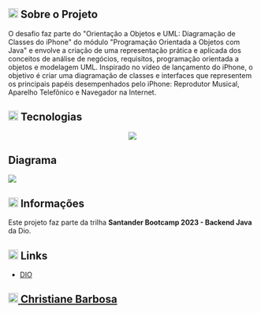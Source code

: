 <h2><img width="20px" src="https://github.com/christianebs/christianebs/assets/108686840/45469bba-2011-45d3-8d45-d03d56753e32"> Sobre o Projeto </h2>

O desafio faz parte do "Orientação a Objetos e UML: Diagramação de Classes do iPhone" do módulo "Programação Orientada a Objetos com Java" e envolve a criação de uma representação prática e aplicada dos conceitos de análise de negócios, requisitos, programação orientada a objetos e modelagem UML. Inspirado no vídeo de lançamento do iPhone, o objetivo é criar uma diagramação de classes e interfaces que representem os principais papéis desempenhados pelo iPhone: Reprodutor Musical, Aparelho Telefônico e Navegador na Internet.

<h2><img width="20px" src="https://github.com/christianebs/christianebs/assets/108686840/c3873651-a26c-4982-8a1f-61306770030e"> Tecnologias </h2>

<p align="center">
  <img src="https://img.shields.io/badge/java-0D1117?style=for-the-badge&logo=openjdk&logoColor=CC6699">
</p>

<h2>Diagrama</h2>

<img src="https://github.com/christianebs/java-simulador-iphone/assets/108686840/41fe4f44-de90-4dd7-a87f-3b5514aae46b">


<h2><img width="20px" src="https://github.com/christianebs/christianebs/assets/108686840/5c7bf7c9-1183-43a0-9b86-49812dad39fc"> Informações </h2>

Este projeto faz parte da trilha **Santander Bootcamp 2023 - Backend Java** da Dio.

<h2><img width="20px" src="https://github.com/christianebs/christianebs/assets/108686840/a2e28590-7b92-43d6-bc0c-8f7461b1914c"> Links </h2>

- [DIO](https://www.dio.me/)

<h2><a href="https://christianebs.github.io/curriculo/"><img width="20px" src="https://github.com/christianebs/christianebs/assets/108686840/cc4e82ab-f1fc-436a-b3d2-89d5bdb11f32"> Christiane Barbosa </a></h2>

